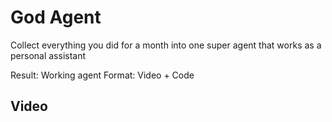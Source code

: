 # God Agent

Collect everything you did for a month into one super agent that works as a personal assistant

Result: Working agent
Format: Video + Code

## Video

